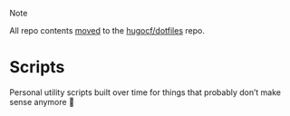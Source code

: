 > [!NOTE]
>
> All repo contents [moved](https://github.com/hugocf/dotfiles/commit/8c26260cd8835e79fd4c843f6f11b5f063a23e62) to the [hugocf/dotfiles](https://github.com/hugocf/dotfiles/tree/main/Documents/C/Code/Shell/scripts) repo.

# Scripts

Personal utility scripts built over time for things that probably don’t make sense anymore 🙂
